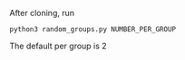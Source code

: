 After cloning, run 

```
python3 random_groups.py NUMBER_PER_GROUP
```

The default per group is 2

